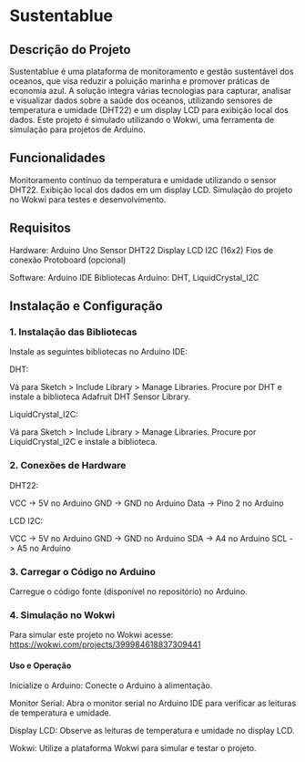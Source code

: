 # Sustentablue
## Descrição do Projeto
Sustentablue é uma plataforma de monitoramento e gestão sustentável dos oceanos, que visa reduzir a poluição marinha e promover práticas de economia azul. A solução integra várias tecnologias para capturar, analisar e visualizar dados sobre a saúde dos oceanos, utilizando sensores de temperatura e umidade (DHT22) e um display LCD para exibição local dos dados. Este projeto é simulado utilizando o Wokwi, uma ferramenta de simulação para projetos de Arduino.

## Funcionalidades
Monitoramento contínuo da temperatura e umidade utilizando o sensor DHT22.
Exibição local dos dados em um display LCD.
Simulação do projeto no Wokwi para testes e desenvolvimento.

## Requisitos
Hardware:
  Arduino Uno
  Sensor DHT22
  Display LCD I2C (16x2)
  Fios de conexão
  Protoboard (opcional)

Software:
  Arduino IDE
  Bibliotecas Arduino: DHT, LiquidCrystal_I2C

## Instalação e Configuração
### 1. Instalação das Bibliotecas
Instale as seguintes bibliotecas no Arduino IDE:

DHT:

  Vá para Sketch > Include Library > Manage Libraries.
  Procure por DHT e instale a biblioteca Adafruit DHT Sensor Library.
   
LiquidCrystal_I2C:  

  Vá para Sketch > Include Library > Manage Libraries.
  Procure por LiquidCrystal_I2C e instale a biblioteca.
    
### 2. Conexões de Hardware

DHT22:
  
  VCC -> 5V no Arduino
  GND -> GND no Arduino
  Data -> Pino 2 no Arduino

LCD I2C:
  
  VCC -> 5V no Arduino
  GND -> GND no Arduino
  SDA -> A4 no Arduino
  SCL -> A5 no Arduino
   
### 3. Carregar o Código no Arduino
Carregue o código fonte (disponível no repositório) no Arduino.

### 4. Simulação no Wokwi
Para simular este projeto no Wokwi acesse:
https://wokwi.com/projects/399984618837309441

#### Uso e Operação
Inicialize o Arduino: Conecte o Arduino à alimentação.

Monitor Serial: Abra o monitor serial no Arduino IDE para verificar as leituras de temperatura e umidade.

Display LCD: Observe as leituras de temperatura e umidade no display LCD.

Wokwi: Utilize a plataforma Wokwi para simular e testar o projeto.
